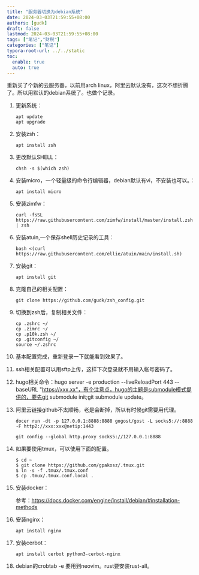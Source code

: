 ```yaml
---
title: "服务器切换为debian系统"
date: 2024-03-03T21:59:55+08:00
authors: [gudk]
draft: false
lastmod: 2024-03-03T21:59:55+08:00
tags: ["笔记","财税"]
categories: ["笔记"]
typora-root-url: ../../static
toc:
  enable: true
  auto: true
---
```


重新买了个新的云服务器，以前用arch linux，阿里云默认没有，这次不想折腾了。所以用默认的debian系统了。也做个记录。

1. 更新系统：

   ```shell
   apt update
   apt upgrade
   ```


2. 安装zsh：

   `apt install zsh`

3. 更改默认SHELL：

   `chsh -s $(which zsh)`

4. 安装micro，一个轻量级的命令行编辑器，debian默认有vi，不安装也可以。：

   `apt install micro`

5. 安装zimfw：

   `curl -fsSL https://raw.githubusercontent.com/zimfw/install/master/install.zsh | zsh`

6. 安装atuin,一个保存shell历史记录的工具：

   ```shell
   bash <(curl https://raw.githubusercontent.com/ellie/atuin/main/install.sh)
   ```

7. 安装git：

   `apt install git`

8. 克隆自己的相关配置：

   `git clone https://github.com/gudk/zsh_config.git`

9. 切换到zsh后，复制相关文件：

   ```shell
   cp .zshrc ~/
   cp .zimrc ~/
   cp .p10k.zsh ~/
   cp .gitconfig ~/
   source ~/.zshrc
   ```

10. 基本配置完成，重新登录一下就能看到效果了。

11. ssh相关配置可以用sftp上传，这样下次登录就不用输入帐号密码了。

12. hugo相关命令：hugo server -e production --liveReloadPort 443 --baseURL "https://xxx.xx"，有个注意点，hugo的主题是submodule模式提供的，要先git submodule init;git submodule update。

13. 阿里云链接github不太顺畅，老是会断掉，所以有时候git需要用代理。

    `docer run -dt -p 127.0.0.1:8888:8888 gogost/gost -L socks5://:8888 -F http2://xxx:xxx@netip:1443 `

    `git config --global http.proxy socks5://127.0.0.1:8888`

14. 如果要使用tmux，可以使用下面的配置。

    ```shell
    $ cd ~
    $ git clone https://github.com/gpakosz/.tmux.git
    $ ln -s -f .tmux/.tmux.conf
    $ cp .tmux/.tmux.conf.local .
    ```

15. 安装docker：

    参考：https://docs.docker.com/engine/install/debian/#installation-methods

16. 安装nginx：

    ```shell
    apt install nginx
    ```

17. 安装cerbot：

    ```shell
    apt install cerbot python3-cerbot-nginx
    ```

18. debian的crobtab -e 要用到neovim。rust要安装rust-all。

    


